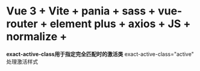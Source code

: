 # Vue 3 + Vite + pania + sass + vue-router + element plus + axios + JS + normalize + 

**exact-active-class用于指定完全匹配时的激活类**
exact-active-class="active"  处理激活样式

